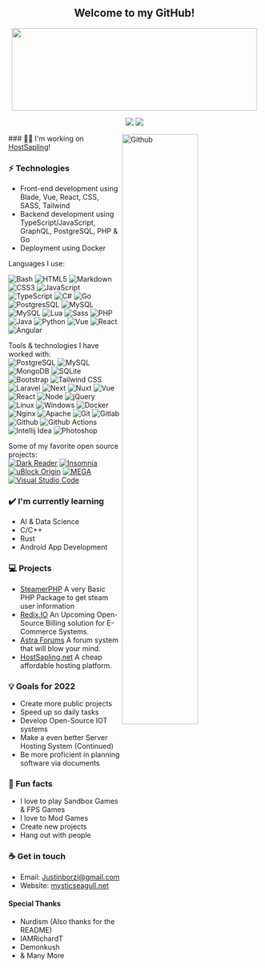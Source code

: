 <h2 align="center"> Welcome to my GitHub!<br/> </h2>
<p align="center">
  <img width="490" height="165" src="https://github-readme-stats.vercel.app/api?username=justinborzi&show_icons=true&hide_border=false&line_height=20&title_color=f69673&icon_color=1b93c9&show_owner=true"/>
  <p align="center">
    <a href="https://github.com/justinborzi/"><img src="https://img.shields.io/github/followers/justinborzi?color=%234CC61E&label=GitHub%20Followers%20%3A"/></a>
    <a href="https://twitch.tv/mysticseagull"><img src="https://img.shields.io/twitch/status/mysticseagull?label=Status%20Twitch%20%3A"/></a>
  </p>
</p>

<img width="55%" align="right" alt="Github" src="https://raw.githubusercontent.com/onimur/.github/master/.resources/git-header.svg" />
### 👩‍💻 I'm working on <a href = "https://hostsapling.net">HostSapling</a>!

### ⚡ Technologies
- Front-end development using Blade, Vue, React, CSS, SASS, Tailwind
- Backend development using TypeScript/JavaScript, GraphQL, PostgreSQL, PHP & Go
- Deployment using Docker

Languages I use: <br>

![Bash](https://img.shields.io/badge/-Bash-141414?style=flat&logo=gnu-bash)
![HTML5](https://img.shields.io/badge/-HTML5-141414?style=flat&logo=html5)
![Markdown](https://img.shields.io/badge/-Markdown-141414?style=flat&logo=markdown)
![CSS3](https://img.shields.io/badge/-CSS3-141414?style=flat&logo=css3&logoColor=1572B6)
![JavaScript](https://img.shields.io/badge/-JavaScript-141414?style=flat&logo=javascript)
![TypeScript](https://img.shields.io/badge/-TypeScript-141414?style=flat&logo=typescript)
![C#](https://img.shields.io/badge/-C%23-141414?style=flat&logo=c-sharp&logoColor=239120)
![Go](https://img.shields.io/badge/-Go-141414?style=flat&logo=go)
![PostgresSQL](https://img.shields.io/badge/-Postgres-141414?style=flat&logo=postgresql)
![MySQL](https://img.shields.io/badge/-MySQL-141414?style=flat&logo=mysql)
![MySQL](https://img.shields.io/badge/-Redis-141414?style=flat&logo=redis)
![Lua](https://img.shields.io/badge/-Lua-141414?style=flat&logo=lua&logoColor=2C2D72)
![Sass](https://img.shields.io/badge/-Sass-141414?style=flat&logo=sass)
![PHP](https://img.shields.io/badge/-PHP-141414?style=flat&logo=php)
![Java](https://img.shields.io/badge/-Java-141414?style=flat&logo=java&logoColor=007396)
![Python](https://img.shields.io/badge/-Python-141414?style=flat&logo=python)
![Vue](https://img.shields.io/badge/-Vue-141414?style=flat&logo=vue.js)
![React](https://img.shields.io/badge/-React-141414?style=flat&logo=react)
![Angular](https://img.shields.io/badge/-Angular-141414?style=flat&logo=angular&logoColor=DD0031)

Tools & technologies I have worked with: <br>
![PostgreSQL](https://img.shields.io/badge/-PostgreSQL-141414?style=flat&logo=postgresql)
![MySQL](https://img.shields.io/badge/-MySQL-141414?style=flat&logo=mysql)
![MongoDB](https://img.shields.io/badge/-MongoDB-141414?style=flat&logo=mongodb)
![SQLite](https://img.shields.io/badge/-SQLite-141414?style=flat&logo=sqlite)
![Bootstrap](https://img.shields.io/badge/-Bootstrap-141414?style=flat&logo=bootstrap)
![Tailwind CSS](https://img.shields.io/badge/-Tailwind%20CSS-141414?style=flat&logo=tailwind-css)
![Laravel](https://img.shields.io/badge/-Laravel-141414?style=flat&logo=laravel)
![Next](https://img.shields.io/badge/-Next-141414?style=flat&logo=Next.js)
![Nuxt](https://img.shields.io/badge/-Nuxt-141414?style=flat&logo=Nuxt.js)
![Vue](https://img.shields.io/badge/-Vue-141414?style=flat&logo=vue.js)
![React](https://img.shields.io/badge/-React-141414?style=flat&logo=react)
![Node](https://img.shields.io/badge/-Node-141414?style=flat&logo=node.js)
![jQuery](https://img.shields.io/badge/-jQuery-141414?style=flat&logo=jquery&logoColor=0769AD)
![Linux](https://img.shields.io/badge/-Linux-141414?style=flat&logo=linux)
![Windows](https://img.shields.io/badge/-Windows-141414?style=flat&logo=windows&logoColor=0078D6)
![Docker](https://img.shields.io/badge/-Docker-141414?style=flat&logo=docker)
![Nginx](https://img.shields.io/badge/-Nginx-141414?style=flat&logo=nginx&logoColor=1c9102)
![Apache](https://img.shields.io/badge/-Apache-141414?style=flat&logo=apache&logoColor=D22128)
![Git](https://img.shields.io/badge/-Git-141414?style=flat&logo=git)
![Gitlab](https://img.shields.io/badge/-Gitlab-141414?style=flat&logo=gitlab)
![Github](https://img.shields.io/badge/-Github-141414?style=flat&logo=github)
![Github Actions](https://img.shields.io/badge/-Github%20Actions-141414?style=flat&logo=github-actions)
![Intellij Idea](https://img.shields.io/badge/-Intellij%20Idea-141414?style=flat&logo=intellij-idea)
![Photoshop](https://img.shields.io/badge/-Photoshop-141414?style=flat&logo=adobe-photoshop)

Some of my favorite open source projects: <br>
[![Dark Reader](https://img.shields.io/badge/-Dark&#32;Reader-141414?style=flat&logo=dark-reader)](https://github.com/darkreader/darkreader)
[![Insomnia](https://img.shields.io/badge/-Insomnia-141414?style=flat&logo=insomnia&logoColor=4000BF)](https://github.com/Kong/insomnia)
[![uBlock Origin](https://img.shields.io/badge/-uBlock&#32;Origin-141414?style=flat&logo=UBlock-Origin&logoColor=800000)](https://github.com/gorhill/uBlock)
[![MEGA](https://img.shields.io/badge/-MEGA-141414?style=flat&logo=mega&logoColor=D9272E)](ttps://github.com/meganz/)
[![Visual Studio Code](https://img.shields.io/badge/-VSCode-141414?style=flat&logo=visual-studio-code&logoColor=007ACC)](https://github.com/microsoft/vscode)

### ✔️ I'm currently learning
- AI & Data Science
- C/C++
- Rust
- Android App Development

### 💻 Projects
- <a href = "https://github.com/Justinborzi/steamuser-helper">SteamerPHP</a> A very Basic PHP Package to get steam user information
- <a href = "">Redix.IO</a> An Upcoming Open-Source Billing solution for E-Commerce Systems.
- <a href = "">Astra Forums</a> A forum system that will blow your mind.
- <a href = "">HostSapling.net</a> A cheap affordable hosting platform.

### 💡 Goals for 2022
- Create more public projects
- Speed up so daily tasks
- Develop Open-Source IOT systems
- Make a even better Server Hosting System (Continued)
- Be more proficient in planning software via documents

### 🌴 Fun facts
- I love to play Sandbox Games & FPS Games
- I love to Mod Games
- Create new projects
- Hang out with people

### ☕ Get in touch
- Email: <a href="mailto:justinborzi@gmail.com">Justinborzi@gmail.com</a>
- Website: <a href="https://mysticseagull.net">mysticseagull.net</a>

#### Special Thanks
- Nurdism (Also thanks for the README)
- IAMRichardT
- Demonkush
- & Many More
